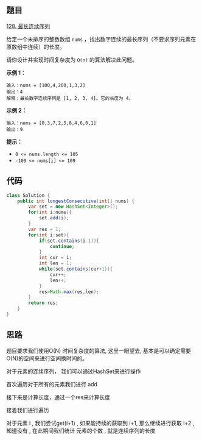 ## 题目

[128. 最长连续序列](https://leetcode.cn/problems/longest-consecutive-sequence/)

给定一个未排序的整数数组 `nums` ，找出数字连续的最长序列（不要求序列元素在原数组中连续）的长度。

请你设计并实现时间复杂度为 `O(n)` 的算法解决此问题。

 

**示例 1：**

```
输入：nums = [100,4,200,1,3,2]
输出：4
解释：最长数字连续序列是 [1, 2, 3, 4]。它的长度为 4。
```

**示例 2：**

```
输入：nums = [0,3,7,2,5,8,4,6,0,1]
输出：9
```

 

**提示：**

- `0 <= nums.length <= 105`
- `-109 <= nums[i] <= 109`

## 代码



```java
class Solution {
    public int longestConsecutive(int[] nums) {
        var set = new HashSet<Integer>();
        for(int i:nums){
            set.add(i);
        }
        var res = 1;
        for(int i:set){
            if(set.contains(i-1)){
                continue;
            }
            int cur = i;
            int len = 1;
            while(set.contains(cur+1)){
                cur++;
                len++;
            }
            res=Math.max(res,len);
        }
        return res;
    }
}
```



## 思路

题目要求我们使用O(N) 时间复杂度的算法, 这里一眼望去, 基本是可以确定需要 O(N)的空间来进行空间换时间的。

对于元素的连续序列， 我们可以通过HashSet来进行操作

首次遍历对于所有的元素我们进行 add

接下来是计算长度，通过一个res来计算长度

接着我们进行遍历

对于元素 i , 我们尝试get(i+1) , 如果能持续的获取到 i+1, 那么继续进行获取 i+2 , 知道没有 , 在此期间我们统计 元素的个数 , 就是连续序列的长度

